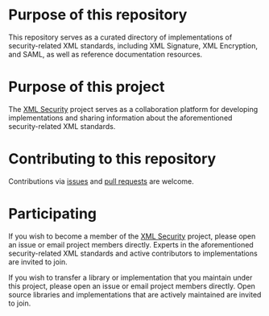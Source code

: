 # Purpose of this repository

This repository serves as a curated directory of implementations of security-related XML standards, including XML Signature,
XML Encryption, and SAML, as well as reference documentation resources.

# Purpose of this project

The [XML Security](https://github.com/XML-Security) project serves as a collaboration platform for developing implementations
and sharing information about the aforementioned security-related XML standards.

# Contributing to this repository

Contributions via [issues](https://github.com/XML-Security/implementations/issues) and
[pull requests](https://github.com/XML-Security/implementations/pulls) are welcome.

# Participating

If you wish to become a member of the [XML Security](https://github.com/XML-Security) project, please open an issue or email
project members directly. Experts in the aforementioned security-related XML standards and active contributors to
implementations are invited to join.

If you wish to transfer a library or implementation that you maintain under this project, please open an issue or email
project members directly. Open source libraries and implementations that are actively maintained are invited to join.
